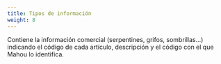 ```yaml
---
title: Tipos de información
weight: 8
---
```


Contiene la información comercial (serpentines, grifos, sombrillas...) indicando el código de cada artículo, descripción y el código con el que Mahou lo identifica.